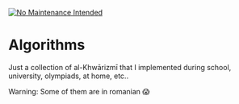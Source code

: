 [![No Maintenance Intended](http://unmaintained.tech/badge.svg)](http://unmaintained.tech/)

# Algorithms

Just a collection of al-Khwārizmī that I implemented during school, university, olympiads, at home, etc..

Warning: Some of them are in romanian :scream:

